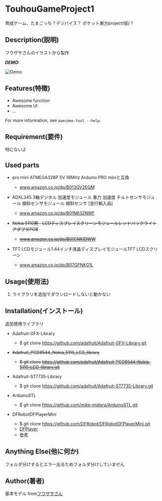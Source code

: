 # TouhouGameProject1

育成ゲーム、たまごっち？デジバイス？
ポケット東方project(仮)？

## Description(説明)

フウザサさんのイラストから製作

***DEMO:***

![Demo](https://image-url.gif)

## Features(特徴)

- Awesome function
- Awesome UI
- ...

For more information, see `awesome-tool --help`.

## Requirement(要件)

特にないよ

## Used parts

- pro mini ATMEGA328P 5V 16MHz Arduino PRO miniと互換
	- www.amazon.co.jp/dp/B013QV2EQM

- ADXL345 3軸デジタル 加速度モジュール 重力 加速度 チルトセンサモジュール 傾斜センサモジュール 傾斜センサ [並行輸入品]
	- www.amazon.co.jp/dp/B01N632NWF

- ~~Nokia 5110用　LCDディスプレイスクリーンモジュールレッドバックライトアダプタPCB~~
	- ~~www.amazon.co.jp/dp/B01GNKIDWW~~

- TFT LCDモジュール1.44インチ液晶ディスプレイモジュールTFT LCDスクリーン
	- www.amazon.co.jp/dp/B07GFNKG1L

## Usage(使用法)

1. ライブラリを追加でダウンロードしないと動かない

## Installation(インストール)

追加使用ライブラリ
- Adafruit-GFX-Library
	- $ git clone https://github.com/adafruit/Adafruit-GFX-Library.git

- ~~Adafruit_PCD8544_Nokia_5110_LCD_library~~
	- ~~$ git clone https://github.com/adafruit/Adafruit-PCD8544-Nokia-5110-LCD-library.git~~

- Adafruit-ST7735-Library
	- $ git clone https://github.com/adafruit/Adafruit-ST7735-Library.git

-	ArduinoSTL
	- $ git clone https://github.com/mike-matera/ArduinoSTL.git

- DFRobotDFPlayerMini
	- $ git clone https://github.com/DFRobot/DFRobotDFPlayerMini.git
	- [DFPlayer](https://www.dfrobot.com/wiki/index.php/DFPlayer_Mini_SKU:DFR0299)
	- [参考](https://stonez56.blogspot.com/2015/03/arduino-dfplayer-mini-mp3-module.html)

## Anything Else(他に何か)

フォルダ分けするとエラー出るためフォルダ分けしていません

## Author(著者)

基本モデル from[フウザサさん](http://seiga.nicovideo.jp/seiga/im6459594)
